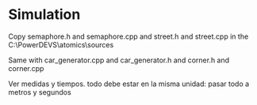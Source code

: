 Simulation
==========
Copy semaphore.h and semaphore.cpp and street.h and street.cpp in the C:\PowerDEVS\atomics\sources

Same with car_generator.cpp and car_generator.h and corner.h and corner.cpp


Ver medidas y tiempos. todo debe estar en la misma unidad: pasar todo a metros y segundos
